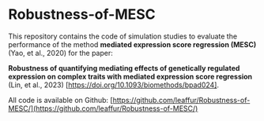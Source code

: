 # Robustness-of-MESC

This repository contains the code of simulation studies to evaluate the performance of the method **mediated expression score regression (MESC)** (Yao, et al., 2020) for the paper:

**Robustness of quantifying mediating effects of genetically regulated expression on complex traits with mediated expression score regression** (Lin, et al., 2023) [https://doi.org/10.1093/biomethods/bpad024].

All code is available on Github: [https://github.com/leaffur/Robustness-of-MESC/](https://github.com/leaffur/Robustness-of-MESC/)
